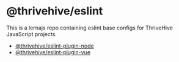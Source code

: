 # @thrivehive/eslint

This is a lernajs repo containing eslint base configs for ThriveHive JavaScript projects.

- [@thrivehive/eslint-plugin-node](./packages/eslint-plugin-node)
- [@thrivehive/eslint-plugin-vue](./packages/eslint-config-vue)